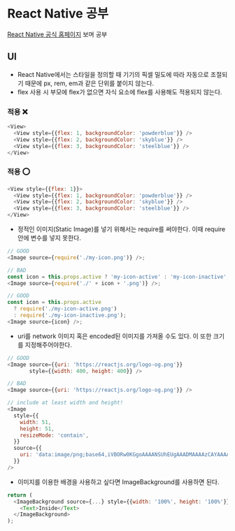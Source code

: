 # React Native 공부

[React Native 공식 홈페이지](https://reactnative.dev/, "React Native") 보며 공부

## UI

- React Native에서는 스타일을 정의할 때 기기의 픽셀 밀도에 따라 자동으로 조절되기 때문에 px, rem, em과 같은 단위를 붙이지 않는다.
- flex 사용 시 부모에 flex가 없으면 자식 요소에 flex를 사용해도 적용되지 않는다.

### 적용 ❌

```javascript
<View>
  <View style={{flex: 1, backgroundColor: 'powderblue'}} />
  <View style={{flex: 2, backgroundColor: 'skyblue'}} />
  <View style={{flex: 3, backgroundColor: 'steelblue'}} />
</View>
```

### 적용 ⭕️

```javascript
<View style={{flex: 1}}>
  <View style={{flex: 1, backgroundColor: 'powderblue'}} />
  <View style={{flex: 2, backgroundColor: 'skyblue'}} />
  <View style={{flex: 3, backgroundColor: 'steelblue'}} />
</View>
```

- 정적인 이미지(Static Image)를 넣기 위해서는 require를 써야한다. 이때 require 안에 변수를 넣지 못한다.

```javascript
// GOOD
<Image source={require('./my-icon.png')} />;

// BAD
const icon = this.props.active ? 'my-icon-active' : 'my-icon-inactive';
<Image source={require('./' + icon + '.png')} />;

// GOOD
const icon = this.props.active
  ? require('./my-icon-active.png')
  : require('./my-icon-inactive.png');
<Image source={icon} />;
```

- uri를 network 이미지 혹은 encoded된 이미지를 가져올 수도 있다. 이 또한 크기를 지정해주어야한다.

```javascript
// GOOD
<Image source={{uri: 'https://reactjs.org/logo-og.png'}}
       style={{width: 400, height: 400}} />

// BAD
<Image source={{uri: 'https://reactjs.org/logo-og.png'}} />

// include at least width and height!
<Image
  style={{
    width: 51,
    height: 51,
    resizeMode: 'contain',
  }}
  source={{
    uri: 'data:image/png;base64,iVBORw0KGgoAAAANSUhEUgAAADMAAAAzCAYAAAA6oTAqAAAAEXRFWHRTb2Z0d2FyZQBwbmdjcnVzaEB1SfMAAABQSURBVGje7dSxCQBACARB+2/ab8BEeQNhFi6WSYzYLYudDQYGBgYGBgYGBgYGBgYGBgZmcvDqYGBgmhivGQYGBgYGBgYGBgYGBgYGBgbmQw+P/eMrC5UTVAAAAABJRU5ErkJggg==',
  }}
/>
```

- 이미지를 이용한 배경을 사용하고 싶다면 ImageBackground를 사용하면 된다.

```javascript
return (
  <ImageBackground source={...} style={{width: '100%', height: '100%'}}>
    <Text>Inside</Text>
  </ImageBackground>
);
```
